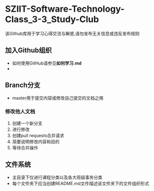 # SZIIT-Software-Technology-Class_3-3_Study-Club
该Github库用于学习心得交流与解惑,请勿发布无关信息或违反发布规则
## 加入Github组织
- 如何使用GitHub请参见**如何学习.md**
- 
## Branch分支
- master用于提交内容或修改自己提交的文档之用
### 修改他人文档
1. 创建一个新分支
2. 进行修改
3. 创建pull requests合并请求
4. 简要说明修改内容和目的
5. 等待合并操作
## 文件系统
- 主目录下仅进行课程分类以及各大班级事务分类
- 每个文件夹下应当创建README.md文件描述该文件夹下的文件组织形式
